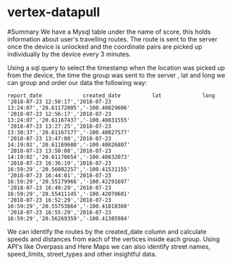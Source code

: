 # vertex-datapull


#Summary 
We have a Mysql table under the name of score, this holds information about user's travelling routes.
The route is sent to the server once the device is unlocked and the coordinate pairs are picked up 
individually by the device every 3 minutes. 

Using a sql query to select the timestamp when the location was picked up from the device, the time the group was sent to the server , lat and long we can group and order our data the following way: 
```
report_date             created_date          lat             long    
'2018-07-23 12:50:17','2018-07-23 13:24:07','20.61172005','-100.40829606'
'2018-07-23 12:56:17','2018-07-23 13:24:07','20.61167437','-100.40831555'
'2018-07-23 13:27:25','2018-07-23 13:30:37','20.61167177','-100.40827577'
'2018-07-23 13:47:08','2018-07-23 14:19:02','20.61169680','-100.40826807'
'2018-07-23 13:50:08','2018-07-23 14:19:02','20.61170654','-100.40832073'
'2018-07-23 16:36:19','2018-07-23 16:59:29','20.56082257','-100.41531155'
'2018-07-23 16:44:01','2018-07-23 16:59:29','20.55179966','-100.42291697'
'2018-07-23 16:49:29','2018-07-23 16:59:29','20.55411145','-100.42070601'
'2018-07-23 16:52:29','2018-07-23 16:59:29','20.55753864','-100.41818360'
'2018-07-23 16:55:29','2018-07-23 16:59:29','20.56269359','-100.41385984'

 ```
We can identify the routes by the created_date column and calculate speeds and distances from each of the vertices inside each group.
Using API's like Overpass and Here Maps we can also identify street names, speed_limits, street_types and other insightful data.


